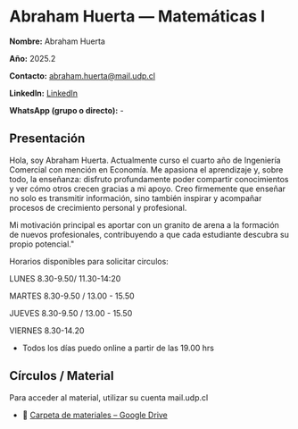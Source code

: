 # Abraham Huerta — Matemáticas I

**Nombre:** Abraham Huerta  

**Año:** 2025.2  

**Contacto:** [abraham.huerta@mail.udp.cl](mailto:abraham.huerta@mail.udp.cl?subject=Consulta%20Tutor%C3%ADas%20Matematicas1%20I)  

**LinkedIn:** [LinkedIn](https://www.linkedin.com/in/abrahamantoniohuertamiranda?utm_source=share&utm_campaign=share_via&utm_content=profile&utm_medium=ios_app)

**WhatsApp (grupo o directo):** -

## Presentación
Hola, soy Abraham Huerta.
Actualmente curso el cuarto año de Ingeniería Comercial con mención en Economía. Me apasiona el aprendizaje y, sobre todo, la enseñanza: disfruto profundamente poder compartir conocimientos y ver cómo otros crecen gracias a mi apoyo. Creo firmemente que enseñar no solo es transmitir información, sino también inspirar y acompañar procesos de crecimiento personal y profesional.

Mi motivación principal es aportar con un granito de arena a la formación de nuevos profesionales, contribuyendo a que cada estudiante descubra su propio potencial."

Horarios disponibles para solicitar circulos:

LUNES 8.30-9.50/ 11.30-14:20

MARTES 8.30-9.50 / 13.00 - 15.50

JUEVES 8.30-9.50 / 13.00 - 15.50

VIERNES 8.30-14.20 

* Todos los días puedo online a partir de las 19.00 hrs 

## Círculos / Material
Para acceder al material, utilizar su cuenta mail.udp.cl

-  📁 [Carpeta de materiales – Google Drive](https://drive.google.com/drive/folders/15ncRMZGUjeEQa7oIYILH2Feo4rCaWs2_?usp=sharing)

